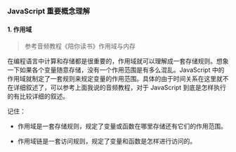 ### JavaScript 重要概念理解

#### 1. 作用域

> 参考音频教程《陪你读书》作用域与内存

在编程语言中计算和存储都是很重要的，作用域就可以理解成一套存储规则。想象一下如果各个变量随意存储，没有一个作用范围是有多么混乱。JavaScript 中的作用域就制定了一套规则来规定变量的作用范围。具体的由于时间关系在这里就不在详细叙述了，可以参考上面我说的音频教程，对于 JavaScript 到底是怎样执行的有比较详细的叙述。

记住：

- 作用域是一套存储规则，规定了变量或函数在哪里存储还有它们的作用范围。

- 作用域链是一套访问规则，规定了变量和函数是怎样进行访问的。